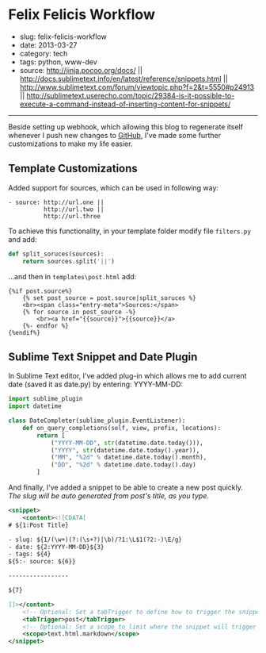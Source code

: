 # Felix Felicis Workflow

- slug: felix-felicis-workflow
- date: 2013-03-27
- category: tech
- tags: python, www-dev
- source: http://jinja.pocoo.org/docs/ ||
          http://docs.sublimetext.info/en/latest/reference/snippets.html ||
          http://www.sublimetext.com/forum/viewtopic.php?f=2&t=5550#p24913 ||
          http://sublimetext.userecho.com/topic/29384-is-it-possible-to-execute-a-command-instead-of-inserting-content-for-snippets/

-------------------

Beside setting up webhook, which allowing this blog to regenerate itself whenever I
push new changes to [GitHub](https://github.com/VxMxPx/avrelia.com), I've made some further customizations to make my life easier.

## Template Customizations

Added support for sources, which can be used in following way:

    - source: http://url.one ||
              http://url.two ||
              http://url.three

To achieve this functionality, in your template folder modify file `filters.py`
and add:

````python
def split_soruces(sources):
    return sources.split('||')
````

...and then in `templates\post.html` add:

````jinja
{%if post.source%}
    {% set post_source = post.source|split_soruces %}
    <br><span class="entry-meta">Sources:</span>
    {% for source in post_source -%}
        <br><a href="{{source}}">{{source}}</a>
    {%- endfor %}
{%endif%}
````

## Sublime Text Snippet and Date Plugin

In Sublime Text editor, I've added plug-in which allows me to add current date (saved it as date.py) 
by entering: YYYY-MM-DD:

````python
import sublime_plugin
import datetime

class DateCompleter(sublime_plugin.EventListener):
    def on_query_completions(self, view, prefix, locations):
        return [
            ("YYYY-MM-DD", str(datetime.date.today())),
            ("YYYY", str(datetime.date.today().year)),
            ("MM", "%2d" % datetime.date.today().month),
            ("DD", "%2d" % datetime.date.today().day)
        ]
````

And finally, I've added a snippet to be able to create a new post quickly.<br>
_The slug will be auto generated from post's title, as you type._

````xml
<snippet>
    <content><![CDATA[
# ${1:Post Title}

- slug: ${1/(\w+)(?:(\s+?)|\b)/?1:\L$1(?2:-)\E/g}
- date: ${2:YYYY-MM-DD}${3}
- tags: ${4}
${5:- source: ${6}}

-----------------

${7}

]]></content>
    <!-- Optional: Set a tabTrigger to define how to trigger the snippet -->
    <tabTrigger>post</tabTrigger>
    <!-- Optional: Set a scope to limit where the snippet will trigger -->
    <scope>text.html.markdown</scope>
</snippet>
````